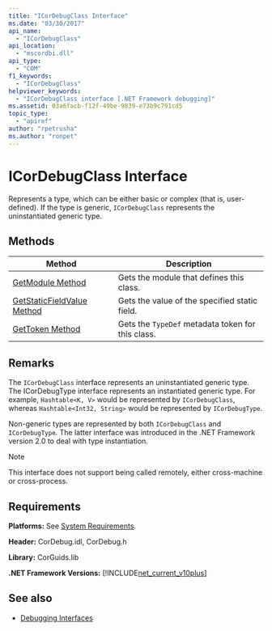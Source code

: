 ```yaml
---
title: "ICorDebugClass Interface"
ms.date: "03/30/2017"
api_name: 
  - "ICorDebugClass"
api_location: 
  - "mscordbi.dll"
api_type: 
  - "COM"
f1_keywords: 
  - "ICorDebugClass"
helpviewer_keywords: 
  - "ICorDebugClass interface [.NET Framework debugging]"
ms.assetid: 03a6facb-f12f-49be-9839-e73b9c791cd5
topic_type: 
  - "apiref"
author: "rpetrusha"
ms.author: "ronpet"
---
```

# ICorDebugClass Interface

Represents a type, which can be either basic or complex (that is, user-defined). If the type is generic, `ICorDebugClass` represents the uninstantiated generic type.  
  
## Methods  
  
|Method|Description|  
|------------|-----------------|  
|[GetModule Method](../../../../docs/framework/unmanaged-api/debugging/icordebugclass-getmodule-method.md)|Gets the module that defines this class.|  
|[GetStaticFieldValue Method](../../../../docs/framework/unmanaged-api/debugging/icordebugclass-getstaticfieldvalue-method.md)|Gets the value of the specified static field.|  
|[GetToken Method](../../../../docs/framework/unmanaged-api/debugging/icordebugclass-gettoken-method.md)|Gets the `TypeDef` metadata token for this class.|  
  
## Remarks  
 The `ICorDebugClass` interface represents an uninstantiated generic type. The ICorDebugType interface represents an instantiated generic type. For example, `Hashtable<K, V>` would be represented by `ICorDebugClass`, whereas `Hashtable<Int32, String>` would be represented by `ICorDebugType`.  
  
 Non-generic types are represented by both `ICorDebugClass` and `ICorDebugType`. The latter interface was introduced in the .NET Framework version 2.0 to deal with type instantiation.  
  
> [!NOTE]
>  This interface does not support being called remotely, either cross-machine or cross-process.  
  
## Requirements  
 **Platforms:** See [System Requirements](../../../../docs/framework/get-started/system-requirements.md).  
  
 **Header:** CorDebug.idl, CorDebug.h  
  
 **Library:** CorGuids.lib  
  
 **.NET Framework Versions:** [!INCLUDE[net_current_v10plus](../../../../includes/net-current-v10plus-md.md)]  
  
## See also
- [Debugging Interfaces](../../../../docs/framework/unmanaged-api/debugging/debugging-interfaces.md)
